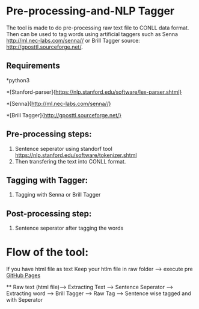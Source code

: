 # Pre-processing-and-NLP Tagger
The tool is made to do pre-processing raw text file to CONLL data format. Then can be used to tag words using artificial taggers such as Senna http://ml.nec-labs.com/senna//  or Brill Tagger source: http://gposttl.sourceforge.net/. 

## Requirements 
*python3

*[Stanford-parser]{https://nlp.stanford.edu/software/lex-parser.shtml}

*[Senna]{http://ml.nec-labs.com/senna//} 

*[Brill Tagger]{http://gposttl.sourceforge.net/}



## Pre-processing steps: 
1) Sentence seperator using standorf tool https://nlp.stanford.edu/software/tokenizer.shtml
2) Then transfering the text into CONLL format.

## Tagging with Tagger:
1) Tagging with Senna or Brill Tagger

## Post-processing step: 
1) Sentence seperator after tagging the words  

# Flow of the tool: 
If you have html file as text 
Keep your htlm file in raw folder --> execute pre [GitHub Pages](https://debjit.github.com/)

** Raw text (html file)--> Extracting Text --> Sentence Seperator --> Extracting word --> Brill Tagger --> Raw Tag --> Sentence wise tagged and with Seperator  


